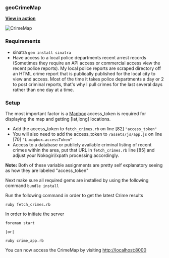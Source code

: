 ### geoCrimeMap

**[View in action](https://tarellel.github.io/geoCrimeMap)**

![CrimeMap](https://raw.githubusercontent.com/tarellel/geoCrimeMap/master/assets/img/f3ba5d602facdf469.png)



### Requirements
* sinatra `gem install sinatra`
* Have access to a local police departments recent arrest records (Sometimes they require an API access or commercial access view the recent police reports).
  My local police reports are scraped directory off an HTML crime report that is publically published for the local city to view and access.
  Most of the time it takes police departments a day or 2 to post criminal reports, that's why I pull crimes for the last several days rather than one day at a time.



### Setup

The most important factor is a [Mapbox](https://www.mapbox.com/) access_token is required for displaying the map and getting [lat,long] locations.

* Add the access_token to  `fetch_crimes.rb` on line [82] `"access_token"`
* You will also need to add the access_token to `/assets/js/app.js` on line [70] `"L.mapbox.accessToken"`
* Access to a database or publicly available criminal listing of recent crimes within the area, put that URL in `fetch_crimes.rb` line [85] and adjust your Nokogiri/xpath processing accordingly.

**Note:** Both of these variable assignments are pretty self explanatory seeing as how they are labeled "access_token"


Next make sure all required gems are installed by using the following command `bundle install`


Run the following command in order to get the latest Crime results
```shell
ruby fetch_crimes.rb
```

In order to initiate the server

```shell
foreman start

|or|

ruby crime_app.rb
```

You can now access the CrimeMap by visiting  [http://localhost:8000](http://localhost:8000)
